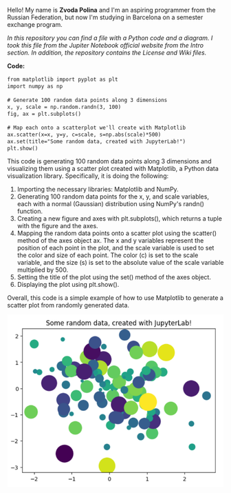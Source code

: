 Hello! My name is **Zvoda Polina** and I'm an aspiring programmer from the Russian Federation, but now I'm studying in Barcelona on a semester exchange program.

*In this repository you can find a file with a Python code and a diagram. I took this file from the Jupiter Notebook official website from the Intro section. In addition, the repository contains the License and Wiki files.*

**Code:**

    from matplotlib import pyplot as plt
    import numpy as np

    # Generate 100 random data points along 3 dimensions
    x, y, scale = np.random.randn(3, 100)
    fig, ax = plt.subplots()

    # Map each onto a scatterplot we'll create with Matplotlib
    ax.scatter(x=x, y=y, c=scale, s=np.abs(scale)*500)
    ax.set(title="Some random data, created with JupyterLab!")
    plt.show()
    
This code is generating 100 random data points along 3 dimensions and visualizing them using a scatter plot created with Matplotlib, a Python data visualization library. Specifically, it is doing the following:

1) Importing the necessary libraries: Matplotlib and NumPy.
2) Generating 100 random data points for the x, y, and scale variables, each with a normal (Gaussian) distribution using NumPy's randn() function.
3) Creating a new figure and axes with plt.subplots(), which returns a tuple with the figure and the axes.
4) Mapping the random data points onto a scatter plot using the scatter() method of the axes object ax. The x and y variables represent the position of each point in the plot, and the scale variable is used to set the color and size of each point. The color (c) is set to the scale variable, and the size (s) is set to the absolute value of the scale variable multiplied by 500.
5) Setting the title of the plot using the set() method of the axes object.
6) Displaying the plot using plt.show().

Overall, this code is a simple example of how to use Matplotlib to generate a scatter plot from randomly generated data.

![Diagram](Diagram.png)
